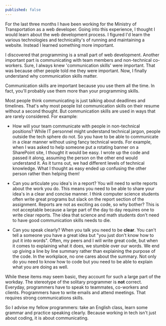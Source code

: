 ```yaml
---
published: false
---
```

For the last three months I have been working for the Ministry of Transportation as a web developer. Going into this experience, I thought I would learn about the web development process. I figured I'd learn the various technologies and technicality's of running and maintaining a website. Instead I learned something more important. 

I discovered that programming is a small part of web development. Another important part is communicating with team members and non-technical co-workers. Sure, I always knew 'communication skills' were important. That was because other people told me they were important. Now, I finally understand why communication skills matter. 

Communication skills are important because you use them all the time. In fact, you'll probably use them more than your programming skills. 

Most people think communicating is just talking about deadlines and timelines. That's why most people list communication skills on their resume without a second thought. But communication skills are used in ways that are rarely considered. For example:

- How will your team communicate with people in non-technical positions? While IT personnel might understand technical jargon, people outside the tech sphere do not. So you have to be able to communicate in a clear manner without using fancy technical words. For example, when I was asked to help someone put a rotating banner on a SharePoint site, I thought it would be easy. I wrote up the code and passed it along, assuming the person on the other end would understand it. As it turns out, we had different levels of technical knowledge. What I thought as easy ended up confusing the other person rather then helping them!

- Can you articulate you idea's in a report? You will need to write reports about the work you do. This means you need to be able to share your idea's in a clear and concise manner. I think computer science students often write great programs but slack on the report section of the assignment. Reports are not as exciting as code, so why bother? This is not acceptable because a large part of the day to day requires one to write clear reports. The idea that science and math students don't need to have good communication skills needs to die. 

- Can you speak clearly? When you talk you need to be **clear**. You can't tell a someone you have a great idea but "you just don't know how to put it into words". Often, my peers and I will write great code, but when it comes to explaining what it does, we stumble over our words. We end up giving a line by line summary rather than explaining the purpose of the code. In the workplace, no one cares about the summary.  Not only do you need to know how to code but you need to be able to explain what you are doing as well. 

While these items may seem basic, they account for such a large part of the workday. The stereotype of the solitary programmer is **not** correct. Everyday, programmers have to speak to teammates, co-workers and clients.  Programmers have to write emails and attend meetings. That requires strong communications skills. 

So I advise my fellow programmers: take an English class, learn some grammar and practice speaking clearly.  Because working in tech isn't just about coding, it is about communicating.